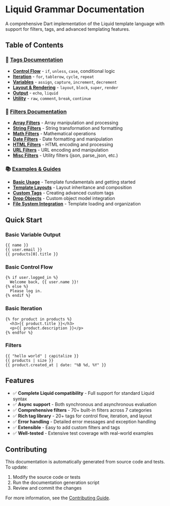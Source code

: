 # Liquid Grammar Documentation

A comprehensive Dart implementation of the Liquid template language with support for filters, tags, and advanced templating features.

## Table of Contents

### 📖 [Tags Documentation](tags/)
- **[Control Flow](tags/control-flow.md)** - `if`, `unless`, `case`, conditional logic
- **[Iteration](tags/iteration.md)** - `for`, `tablerow`, `cycle`, `repeat` 
- **[Variables](tags/variables.md)** - `assign`, `capture`, `increment`, `decrement`
- **[Layout & Rendering](tags/layout.md)** - `layout`, `block`, `super`, `render`
- **[Output](tags/output.md)** - `echo`, `liquid`
- **[Utility](tags/utility.md)** - `raw`, `comment`, `break`, `continue`

### 🔧 [Filters Documentation](filters/)
- **[Array Filters](filters/array.md)** - Array manipulation and processing
- **[String Filters](filters/string.md)** - String transformation and formatting
- **[Math Filters](filters/math.md)** - Mathematical operations
- **[Date Filters](filters/date.md)** - Date formatting and manipulation
- **[HTML Filters](filters/html.md)** - HTML encoding and processing
- **[URL Filters](filters/url.md)** - URL encoding and manipulation
- **[Misc Filters](filters/misc.md)** - Utility filters (json, parse_json, etc.)

### 📚 [Examples & Guides](examples/)
- **[Basic Usage](examples/basic-usage.md)** - Template fundamentals and getting started
- **[Template Layouts](examples/template-layouts.md)** - Layout inheritance and composition
- **[Custom Tags](examples/custom-tags.md)** - Creating advanced custom tags
- **[Drop Objects](examples/drop-objects.md)** - Custom object model integration
- **[File System Integration](examples/file-system.md)** - Template loading and organization

## Quick Start

### Basic Variable Output
```liquid
{{ name }}
{{ user.email }}
{{ products[0].title }}
```

### Basic Control Flow
```liquid
{% if user.logged_in %}
  Welcome back, {{ user.name }}!
{% else %}
  Please log in.
{% endif %}
```

### Basic Iteration
```liquid
{% for product in products %}
  <h3>{{ product.title }}</h3>
  <p>{{ product.description }}</p>
{% endfor %}
```

### Filters
```liquid
{{ "hello world" | capitalize }}
{{ products | size }}
{{ product.created_at | date: "%B %d, %Y" }}
```

## Features

- ✅ **Complete Liquid compatibility** - Full support for standard Liquid syntax
- ✅ **Async support** - Both synchronous and asynchronous evaluation
- ✅ **Comprehensive filters** - 70+ built-in filters across 7 categories
- ✅ **Rich tag library** - 20+ tags for control flow, iteration, and layout
- ✅ **Error handling** - Detailed error messages and exception handling
- ✅ **Extensible** - Easy to add custom filters and tags
- ✅ **Well-tested** - Extensive test coverage with real-world examples

## Contributing

This documentation is automatically generated from source code and tests. To update:

1. Modify the source code or tests
2. Run the documentation generation script
3. Review and commit the changes

For more information, see the [Contributing Guide](../CONTRIBUTING.md). 